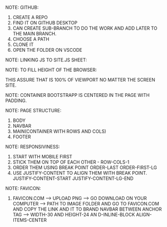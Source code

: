 NOTE: GITHUB:

1. CREATE A REPO
2. FIND IT ON GITHUB DESKTOP
3. CAN CREATE SUB-BRANCH TO DO THE WORK AND ADD LATER TO THE MAIN BRANCH.
4. CHOOSE A PATH
5. CLONE IT
6. OPEN THE FOLDER ON VSCODE

NOTE: LINKING JS TO SITE.JS SHEET: </script>

<script src="/js/site.js"></script>

NOTE: TO FILL HEIGHT OF THE BROWSER:

  <body class="d-flex flex-column h-100"> THIS ASSURE THAT IS 100% OF VIEWPORT NO MATTER THE SCREEN SITE.

NOTE: CONTAINER BOOTSTRAPP IS CENTERED IN THE PAGE WITH PADDING.

NOTE: PAGE STRUCTURE:

1. BODY
2. NAVBAR
3. MAIN(CONTAINER WITH ROWS AND COLS)
4. FOOTER

NOTE: RESPONSIVINESS:

1. START WITH MOBILE FIRST
2. STICK THEM ON TOP OF EACH OTHER - ROW-COLS-1
3. ORDER THEM USING BREAK POINT ORDER-LAST ORDER-FIRST-LG
4. USE JUSTIFY-CONTENT TO ALIGN THEM WITH BREAK POINT. JUSTIFY-CONTENT-START JUSTIFY-CONTENT-LG-END

NOTE: FAVICON:

1. FAVICON.COM --> UPLOAD PNG --> GO DOWNLOAD ON YOUR COMPUTER --> PATH TO IMAGE FOLDER AND GO TO FAVICON.COM AND COPY THE LINK AND IT TO BRAND NAVBAR BETWEEN ANCHOR TAG --> WIDTH-30 AND HEIGHT-24 AN D-INLINE-BLOCK ALIGN-ITEMS-CENTER

